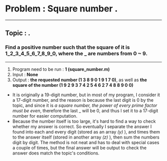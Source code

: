 # Problem : Square number .
***
## Topic : .
### Find a positive number such that the square of it is 1_2_3_4_5_6_7_8_9_0, where the _ are numbers from 0 ~ 9.
***
1. Program need to be run : __1 (square_number.m)__
2. Input : __None__
3. Output :  __the requested number (1  3  8  9  0  1  9  1  7  0)__, as well as 
             __the square of the number (1  9  2  9  3  7  4  2  5  4  6  2  7  4  8  8  9  0  0)__

* It is originally a 19-digit number, but in most of my program, I consider it a 17-digit number, and the reason is because the last digit is 0 by the topic, and since it is _a square number, the power of every prime factor must be even_, therefore the last _ will be 0, and thus I set it to a 17-digit number for easier computation.
* Because the number itself is too large, it's hard to find a way to check whether my answer is correct. So eventually I separate the answer I found into each and every digit (stored as an array _(y)_ ), and times them to the answer itself (stored in another array _(z)_ ), then sum the numbers digit by digit. The method is not neat and has to deal with special cases a couple of times, but the final answer will be output to check the answer does match the topic's conditions.

